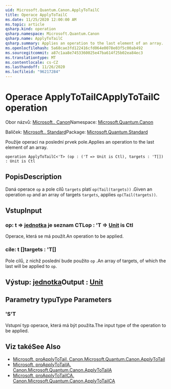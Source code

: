 ```yaml
---
uid: Microsoft.Quantum.Canon.ApplyToTailC
title: Operace ApplyToTailC
ms.date: 11/25/2020 12:00:00 AM
ms.topic: article
qsharp.kind: operation
qsharp.namespace: Microsoft.Quantum.Canon
qsharp.name: ApplyToTailC
qsharp.summary: Applies an operation to the last element of an array.
ms.openlocfilehash: 5a68cae3fd122416cfd064e0078e03f5c00ab492
ms.sourcegitcommit: a87c1aa8e7453360025e47ba614f25b02ea84ec3
ms.translationtype: MT
ms.contentlocale: cs-CZ
ms.lasthandoff: 11/26/2020
ms.locfileid: "96217284"
---
```

# <a name="applytotailc-operation"></a><span data-ttu-id="9b8b6-102">Operace ApplyToTailC</span><span class="sxs-lookup"><span data-stu-id="9b8b6-102">ApplyToTailC operation</span></span>

<span data-ttu-id="9b8b6-103">Obor názvů: [Microsoft.. Canon](xref:Microsoft.Quantum.Canon)</span><span class="sxs-lookup"><span data-stu-id="9b8b6-103">Namespace: [Microsoft.Quantum.Canon](xref:Microsoft.Quantum.Canon)</span></span>

<span data-ttu-id="9b8b6-104">Balíček: [Microsoft.. Standard](https://nuget.org/packages/Microsoft.Quantum.Standard)</span><span class="sxs-lookup"><span data-stu-id="9b8b6-104">Package: [Microsoft.Quantum.Standard](https://nuget.org/packages/Microsoft.Quantum.Standard)</span></span>


<span data-ttu-id="9b8b6-105">Použije operaci na poslední prvek pole.</span><span class="sxs-lookup"><span data-stu-id="9b8b6-105">Applies an operation to the last element of an array.</span></span>

```qsharp
operation ApplyToTailC<'T> (op : ('T => Unit is Ctl), targets : 'T[]) : Unit is Ctl
```


## <a name="description"></a><span data-ttu-id="9b8b6-106">Popis</span><span class="sxs-lookup"><span data-stu-id="9b8b6-106">Description</span></span>

<span data-ttu-id="9b8b6-107">Daná operace `op` a pole cílů `targets` platí `op(Tail(targets))` .</span><span class="sxs-lookup"><span data-stu-id="9b8b6-107">Given an operation `op` and an array of targets `targets`, applies `op(Tail(targets))`.</span></span>

## <a name="input"></a><span data-ttu-id="9b8b6-108">Vstup</span><span class="sxs-lookup"><span data-stu-id="9b8b6-108">Input</span></span>

### <a name="op--t--unit--is-ctl"></a><span data-ttu-id="9b8b6-109">op: t => [jednotka](xref:microsoft.quantum.lang-ref.unit)  je seznam CTL</span><span class="sxs-lookup"><span data-stu-id="9b8b6-109">op : 'T => [Unit](xref:microsoft.quantum.lang-ref.unit)  is Ctl</span></span>

<span data-ttu-id="9b8b6-110">Operace, která se má použít.</span><span class="sxs-lookup"><span data-stu-id="9b8b6-110">An operation to be applied.</span></span>


### <a name="targets--t"></a><span data-ttu-id="9b8b6-111">cíle: t []</span><span class="sxs-lookup"><span data-stu-id="9b8b6-111">targets : 'T[]</span></span>

<span data-ttu-id="9b8b6-112">Pole cílů, z nichž poslední bude použito `op` .</span><span class="sxs-lookup"><span data-stu-id="9b8b6-112">An array of targets, of which the last will be applied to `op`.</span></span>



## <a name="output--unit"></a><span data-ttu-id="9b8b6-113">Výstup: [jednotka](xref:microsoft.quantum.lang-ref.unit)</span><span class="sxs-lookup"><span data-stu-id="9b8b6-113">Output : [Unit](xref:microsoft.quantum.lang-ref.unit)</span></span>



## <a name="type-parameters"></a><span data-ttu-id="9b8b6-114">Parametry typu</span><span class="sxs-lookup"><span data-stu-id="9b8b6-114">Type Parameters</span></span>

### <a name="t"></a><span data-ttu-id="9b8b6-115">'S</span><span class="sxs-lookup"><span data-stu-id="9b8b6-115">'T</span></span>

<span data-ttu-id="9b8b6-116">Vstupní typ operace, která má být použita.</span><span class="sxs-lookup"><span data-stu-id="9b8b6-116">The input type of the operation to be applied.</span></span>

## <a name="see-also"></a><span data-ttu-id="9b8b6-117">Viz také</span><span class="sxs-lookup"><span data-stu-id="9b8b6-117">See Also</span></span>

- [<span data-ttu-id="9b8b6-118">Microsoft. proApplyToTail. Canon.</span><span class="sxs-lookup"><span data-stu-id="9b8b6-118">Microsoft.Quantum.Canon.ApplyToTail</span></span>](xref:Microsoft.Quantum.Canon.ApplyToTail)
- [<span data-ttu-id="9b8b6-119">Microsoft. proApplyToTailA. Canon.</span><span class="sxs-lookup"><span data-stu-id="9b8b6-119">Microsoft.Quantum.Canon.ApplyToTailA</span></span>](xref:Microsoft.Quantum.Canon.ApplyToTailA)
- [<span data-ttu-id="9b8b6-120">Microsoft. proApplyToTailCA. Canon.</span><span class="sxs-lookup"><span data-stu-id="9b8b6-120">Microsoft.Quantum.Canon.ApplyToTailCA</span></span>](xref:Microsoft.Quantum.Canon.ApplyToTailCA)